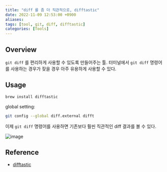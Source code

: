 ```yaml
---
title: "diff 를 좀 더 직관적으로, difftastic"
date: 2022-11-09 12:53:00 +0900
aliases:
tags: [tool, git, diff, difftastic]
categories: [Tools]
---
```


## Overview

`git diff` 를 편리하게 사용할 수 있도록 만들어주는 툴.
터미널에서 `git diff` 명령어를 사용하는 경우가 잦을 경우 아주 유용하게 사용할 수 있다.

## Usage

```bash
brew install difftastic
```

global setting:

```bash
git config --global diff.external difft
```

이제 `git diff` 명령어를 사용하면 기존보다 훨씬 직관적인 diff 결과를 볼 수 있다.

![image](/assets/img/스크린샷%202022-11-09%20오후%201.00.44.webp)

## Reference

- [difftastic](https://difftastic.wilfred.me.uk/introduction.html)
